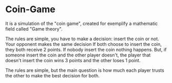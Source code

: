 # Coin-Game
It is a simulation of the "coin game", created for exemplify a mathematic field called "Game theory".

The rules are simple, you have to make a decision: insert the coin or not.
Your opponent makes the same decision
If both choose to insert the coin, they both receive 2 points.
If nobody insert the coin nothing happens.
But, if someone insert the coin and the other player doesn't, the player that doesn't insert the coin wins 3 points and the other loses 1 point.

The rules are simple, but the main question is how much each player trusts the other to make the best decision for both.


